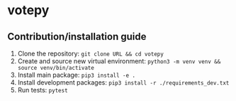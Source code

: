 # votepy

## Contribution/installation guide

 1. Clone the repository: `git clone URL && cd votepy`
 2. Create and source new virtual environment: `python3 -m venv venv && source venv/bin/activate`
 3. Install main package: `pip3 install -e .`
 4. Install development packages: `pip3 install -r ./requirements_dev.txt`
 5. Run tests: `pytest`